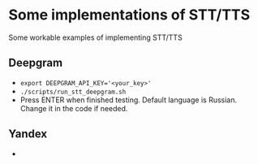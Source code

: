# Some implementations of STT/TTS

Some workable examples of implementing STT/TTS

## Deepgram

- `export DEEPGRAM_API_KEY='<your_key>'`
- `./scripts/run_stt_deepgram.sh`
- Press ENTER when finished testing. Default language is Russian. Change it in the code if needed.

## Yandex

-
